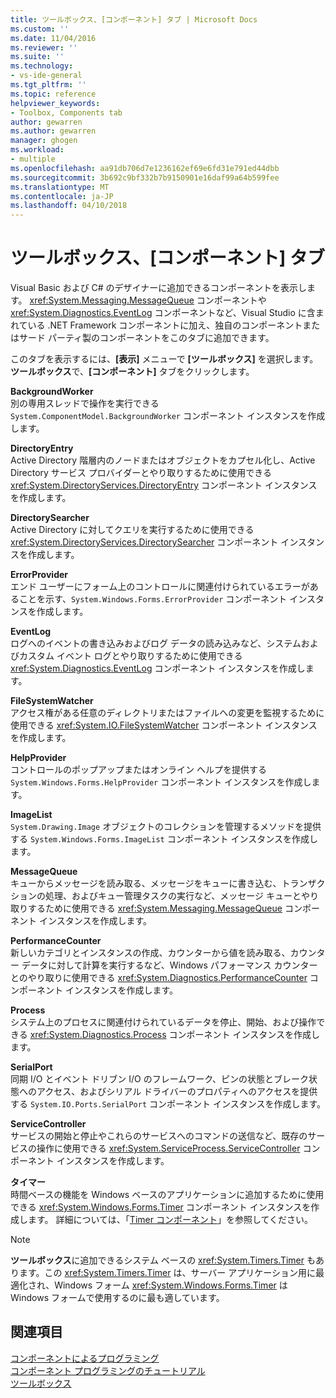 ```yaml
---
title: ツールボックス、[コンポーネント] タブ | Microsoft Docs
ms.custom: ''
ms.date: 11/04/2016
ms.reviewer: ''
ms.suite: ''
ms.technology:
- vs-ide-general
ms.tgt_pltfrm: ''
ms.topic: reference
helpviewer_keywords:
- Toolbox, Components tab
author: gewarren
ms.author: gewarren
manager: ghogen
ms.workload:
- multiple
ms.openlocfilehash: aa91db706d7e1236162ef69e6fd31e791ed44dbb
ms.sourcegitcommit: 3b692c9bf332b7b9150901e16daf99a64b599fee
ms.translationtype: MT
ms.contentlocale: ja-JP
ms.lasthandoff: 04/10/2018
---
```

# <a name="toolbox-components-tab"></a>ツールボックス、[コンポーネント] タブ

Visual Basic および C# のデザイナーに追加できるコンポーネントを表示します。 <xref:System.Messaging.MessageQueue> コンポーネントや <xref:System.Diagnostics.EventLog> コンポーネントなど、Visual Studio に含まれている .NET Framework コンポーネントに加え、独自のコンポーネントまたはサード パーティ製のコンポーネントをこのタブに追加できます。
  
 このタブを表示するには、**[表示]** メニューで **[ツールボックス]** を選択します。 **ツールボックス**で、**[コンポーネント]** タブをクリックします。  
  
 **BackgroundWorker**  
 別の専用スレッドで操作を実行できる `System.ComponentModel.BackgroundWorker` コンポーネント インスタンスを作成します。  
  
 **DirectoryEntry**  
 Active Directory 階層内のノードまたはオブジェクトをカプセル化し、Active Directory サービス プロバイダーとやり取りするために使用できる <xref:System.DirectoryServices.DirectoryEntry> コンポーネント インスタンスを作成します。  
  
 **DirectorySearcher**  
 Active Directory に対してクエリを実行するために使用できる <xref:System.DirectoryServices.DirectorySearcher> コンポーネント インスタンスを作成します。  
  
 **ErrorProvider**  
 エンド ユーザーにフォーム上のコントロールに関連付けられているエラーがあることを示す、`System.Windows.Forms.ErrorProvider` コンポーネント インスタンスを作成します。  
  
 **EventLog**  
 ログへのイベントの書き込みおよびログ データの読み込みなど、システムおよびカスタム イベント ログとやり取りするために使用できる <xref:System.Diagnostics.EventLog> コンポーネント インスタンスを作成します。
  
 **FileSystemWatcher**  
 アクセス権がある任意のディレクトリまたはファイルへの変更を監視するために使用できる <xref:System.IO.FileSystemWatcher> コンポーネント インスタンスを作成します。
  
 **HelpProvider**  
 コントロールのポップアップまたはオンライン ヘルプを提供する `System.Windows.Forms.HelpProvider` コンポーネント インスタンスを作成します。  
  
 **ImageList**  
 `System.Drawing.Image` オブジェクトのコレクションを管理するメソッドを提供する `System.Windows.Forms.ImageList` コンポーネント インスタンスを作成します。  
  
 **MessageQueue**  
 キューからメッセージを読み取る、メッセージをキューに書き込む、トランザクションの処理、およびキュー管理タスクの実行など、メッセージ キューとやり取りするために使用できる <xref:System.Messaging.MessageQueue> コンポーネント インスタンスを作成します。

 **PerformanceCounter**  
 新しいカテゴリとインスタンスの作成、カウンターから値を読み取る、カウンター データに対して計算を実行するなど、Windows パフォーマンス カウンターとのやり取りに使用できる <xref:System.Diagnostics.PerformanceCounter> コンポーネント インスタンスを作成します。
  
 **Process**  
 システム上のプロセスに関連付けられているデータを停止、開始、および操作できる <xref:System.Diagnostics.Process> コンポーネント インスタンスを作成します。
  
 **SerialPort**  
 同期 I/O とイベント ドリブン I/O のフレームワーク、ピンの状態とブレーク状態へのアクセス、およびシリアル ドライバーのプロパティへのアクセスを提供する `System.IO.Ports.SerialPort` コンポーネント インスタンスを作成します。  
  
 **ServiceController**  
 サービスの開始と停止やこれらのサービスへのコマンドの送信など、既存のサービスの操作に使用できる <xref:System.ServiceProcess.ServiceController> コンポーネント インスタンスを作成します。
  
 **タイマー**  
 時間ベースの機能を Windows ベースのアプリケーションに追加するために使用できる <xref:System.Windows.Forms.Timer> コンポーネント インスタンスを作成します。 詳細については、「[Timer コンポーネント](/dotnet/framework/winforms/controls/timer-component-windows-forms)」を参照してください。  
  
> [!NOTE]
>  **ツールボックス**に追加できるシステム ベースの <xref:System.Timers.Timer> もあります。この <xref:System.Timers.Timer> は、サーバー アプリケーション用に最適化され、Windows フォーム <xref:System.Windows.Forms.Timer> は Windows フォームで使用するのに最も適しています。  
  
## <a name="see-also"></a>関連項目

[コンポーネントによるプログラミング](http://msdn.microsoft.com/Library/d4d4fcb4-e0b8-46b3-b679-7ee0026eb9e3)  
[コンポーネント プログラミングのチュートリアル](http://msdn.microsoft.com/Library/373cacf7-479e-4b05-991c-5cb18824e913)  
[ツールボックス](../../ide/reference/toolbox.md)